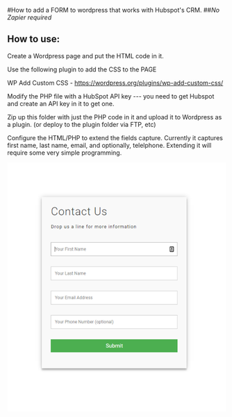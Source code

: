 #How to add a FORM to wordpress that works with Hubspot's CRM.
##*No Zapier required*



## How to use:

Create a Wordpress page and put the HTML code in it.

Use the following plugin to add the CSS to the PAGE

WP Add Custom CSS - https://wordpress.org/plugins/wp-add-custom-css/

Modify the PHP file with a HubSpot API key ---  you need to get Hubspot and create an API key in it to get one.

Zip up this folder with just the PHP code in it and upload it to Wordpress as a plugin. (or deploy to the plugin folder via FTP, etc)

Configure the HTML/PHP to extend the fields capture. Currently it captures first name, last name, email, and optionally, telelphone. Extending it will require some very simple programming.

![Screenshot](screenshot1.png)




